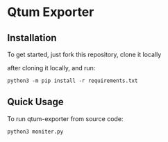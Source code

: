 # Qtum Exporter

## Installation

To get started, just fork this repository, clone it locally

after cloning it locally, and run:

```shell
python3 -m pip install -r requirements.txt
```

## Quick Usage

To run qtum-exporter from source code:

```shell
python3 moniter.py
```
